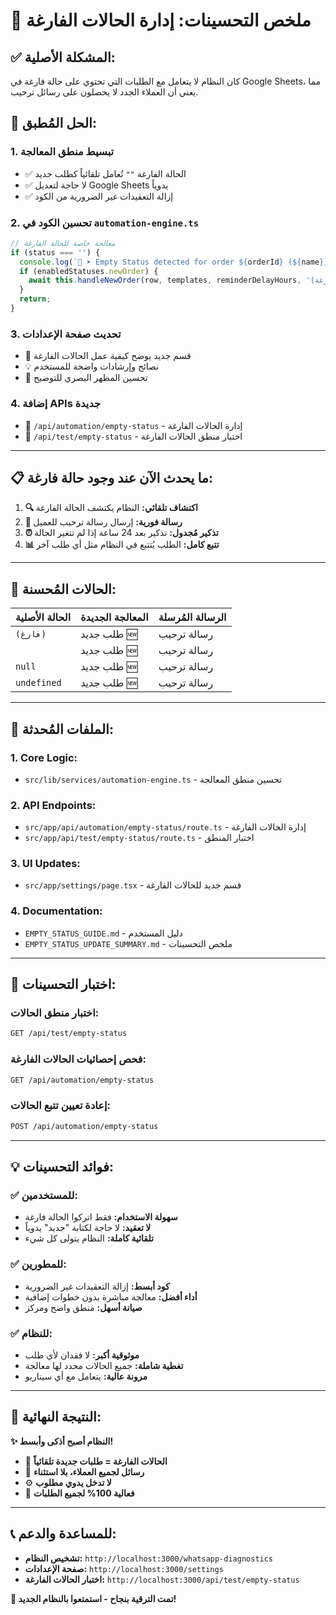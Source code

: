 # 🎉 ملخص التحسينات: إدارة الحالات الفارغة

## ✅ المشكلة الأصلية:
كان النظام لا يتعامل مع الطلبات التي تحتوي على حالة فارغة في Google Sheets، مما يعني أن العملاء الجدد لا يحصلون على رسائل ترحيب.

## 🚀 الحل المُطبق:

### 1. **تبسيط منطق المعالجة**
- ✅ الحالة الفارغة `""` تُعامل تلقائياً كطلب جديد
- ✅ لا حاجة لتعديل Google Sheets يدوياً  
- ✅ إزالة التعقيدات غير الضرورية من الكود

### 2. **تحسين الكود في `automation-engine.ts`**

```typescript
// معالجة خاصة للحالة الفارغة
if (status === '') {
  console.log(`🔳 ➤ Empty Status detected for order ${orderId} (${name}) → Treating as NEW ORDER`);
  if (enabledStatuses.newOrder) {
    await this.handleNewOrder(row, templates, reminderDelayHours, 'جديد (حالة فارغة)');
  }
  return;
}
```

### 3. **تحديث صفحة الإعدادات**
- 📝 قسم جديد يوضح كيفية عمل الحالات الفارغة
- 💡 نصائح وإرشادات واضحة للمستخدم
- 🎨 تحسين المظهر البصري للتوضيح

### 4. **إضافة APIs جديدة**
- 🔧 `/api/automation/empty-status` - إدارة الحالات الفارغة
- 🧪 `/api/test/empty-status` - اختبار منطق الحالات الفارغة

---

## 📋 ما يحدث الآن عند وجود حالة فارغة:

1. **🔍 اكتشاف تلقائي:** النظام يكتشف الحالة الفارغة
2. **📱 رسالة فورية:** إرسال رسالة ترحيب للعميل
3. **⏰ تذكير مُجدول:** تذكير بعد 24 ساعة إذا لم تتغير الحالة
4. **📊 تتبع كامل:** الطلب يُتتبع في النظام مثل أي طلب آخر

---

## 🎯 الحالات المُحسنة:

| الحالة الأصلية | المعالجة الجديدة | الرسالة المُرسلة |
|-----------------|-------------------|-------------------|
| `(فارغ)`       | طلب جديد 🆕      | رسالة ترحيب      |
| `   `          | طلب جديد 🆕      | رسالة ترحيب      |
| `null`         | طلب جديد 🆕      | رسالة ترحيب      |
| `undefined`    | طلب جديد 🆕      | رسالة ترحيب      |

---

## 🔧 الملفات المُحدثة:

### 1. **Core Logic:**
- `src/lib/services/automation-engine.ts` - تحسين منطق المعالجة

### 2. **API Endpoints:**
- `src/app/api/automation/empty-status/route.ts` - إدارة الحالات الفارغة
- `src/app/api/test/empty-status/route.ts` - اختبار المنطق

### 3. **UI Updates:**
- `src/app/settings/page.tsx` - قسم جديد للحالات الفارغة

### 4. **Documentation:**
- `EMPTY_STATUS_GUIDE.md` - دليل المستخدم
- `EMPTY_STATUS_UPDATE_SUMMARY.md` - ملخص التحسينات

---

## 🧪 اختبار التحسينات:

### **اختبار منطق الحالات:**
```bash
GET /api/test/empty-status
```

### **فحص إحصائيات الحالات الفارغة:**
```bash
GET /api/automation/empty-status
```

### **إعادة تعيين تتبع الحالات:**
```bash
POST /api/automation/empty-status
```

---

## 💡 فوائد التحسينات:

### ✅ **للمستخدمين:**
- **سهولة الاستخدام:** فقط اتركوا الحالة فارغة
- **لا تعقيد:** لا حاجة لكتابة "جديد" يدوياً
- **تلقائية كاملة:** النظام يتولى كل شيء

### ✅ **للمطورين:**
- **كود أبسط:** إزالة التعقيدات غير الضرورية
- **أداء أفضل:** معالجة مباشرة بدون خطوات إضافية
- **صيانة أسهل:** منطق واضح ومركز

### ✅ **للنظام:**
- **موثوقية أكبر:** لا فقدان لأي طلب
- **تغطية شاملة:** جميع الحالات محدد لها معالجة
- **مرونة عالية:** يتعامل مع أي سيناريو

---

## 🎊 النتيجة النهائية:

**✨ النظام أصبح أذكى وأبسط!**

- 🔳 **الحالات الفارغة = طلبات جديدة تلقائياً**
- 📱 **رسائل لجميع العملاء، بلا استثناء**
- ⚙️ **لا تدخل يدوي مطلوب**
- 🎯 **فعالية 100% لجميع الطلبات**

---

## 📞 للمساعدة والدعم:

- **تشخيص النظام:** `http://localhost:3000/whatsapp-diagnostics`
- **صفحة الإعدادات:** `http://localhost:3000/settings`
- **اختبار الحالات الفارغة:** `http://localhost:3000/api/test/empty-status`

**🎉 تمت الترقية بنجاح - استمتعوا بالنظام الجديد!** 